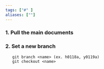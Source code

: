 ```yaml
---
tags: ["#" ]
aliases: [""]
---
```


### 1. Pull the main documents

### 2. Set a new branch
```
   git branch <name> (ex. h0118a, y0119a)
   git checkout <name>
```


